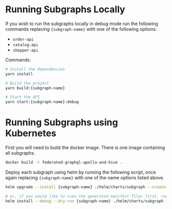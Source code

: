 # Running Subgraphs Locally

If you wish to run the subgraphs locally in debug mode run the following commands replacing `{subgraph-name}` with one of the following options:

- `order-api`
- `catalog-api`
- `shopper-api`

Commands:

```bash
# Install the dependencies
yarn install

# Build the project
yarn build:{subgraph-name}

# Start the API
yarn start:{subgraph-name}:debug
```

# Running Subgraphs using Kubernetes

First you will need to build the docker image. There is one image containing all subgraphs.

```bash
docker build -t federated-graphql-apollo-and-hive .
```

Deploy each subgraph using helm by running the following script, once again replacing `{subgraph-name}` with one of the name options listed above.

```bash
helm upgrade --install {subgraph-name} ./helm/charts/subgraph --create-namespace --namespace federated-graphql-apollo-and-hive-demo --values ./helm/{subgraph-name}-values.yaml

# or, if you would like to view the generated manifest files first, run this command
helm install --debug --dry-run {subgraph-name} ./helm/charts/subgraph --create-namespace --namespace federated-graphql-apollo-and-hive-demo --values ./helm/{subgraph-name}-values.yaml

```
